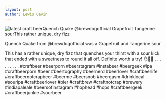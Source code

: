 ```yaml
---
layout: post
author: Lewis Gavin
---
```


![latest craft beerQuench Quake @brewdogofficial Grapefruit Tangerine sourThis rather unique, dry fizz](https://instagram.fman1-1.fna.fbcdn.net/vp/a4f5ed288054eb8adc3a4a53d9510d9d/5C706B01/t51.2885-15/sh0.08/e35/p750x750/43779435_157588358524148_1669030772710361057_n.jpg?ig_cache_key=MTg5MTM0MjU1NTkyNTM5MzM0NA%3D%3D.2)

Quench Quake from @brewdogofficial was a Grapefruit and Tangerine sour

This has a rather unique, dry fizz that quenches your thirst with a sour kick that ended with a sweetness to round it all off. Definite worth a try! 👌🍻🙌
.
.
.
.
.
.
.
.
.
#craftbeer #beerporn #beerstagram #instabeer #beergeek #ipa #craftbeerporn #beer #beertography #beernerd #beerlover #craftbeerlife #craftbeernotcrapbeer #beerme #beersnob #beergasm #drinklocal #souripa #craftbeerlover #bier #craftbrew #craftnotcrap #brewery #indiapaleale #beersofinstagram #hophead #hops #craftbeergeek #craftbeerjunkie #sourbeer